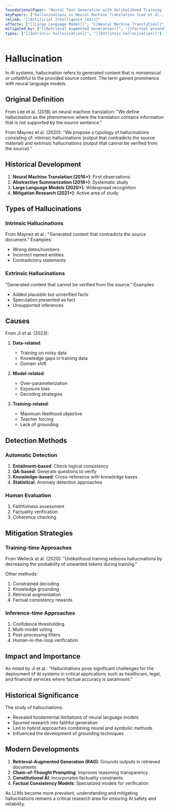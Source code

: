 ```yaml
---
foundationalPaper: "Neural Text Generation with Unlikelihood Training (Welleck et al., 2020)"
keyPapers: ["Hallucinations in Neural Machine Translation (Lee et al., 2018)", "On Faithfulness and Factuality in Abstractive Summarization (Maynez et al., 2020)", "Survey of Hallucination in Natural Language Generation (Ji et al., 2023)"]
reliéA: "[[Artificial Intelligence (AI)]]"
affecte: ["[[Large Language Model]]", "[[Neural Machine Translation]]", "[[Text Generation]]"]
mitigated_by: ["[[Retrieval Augmented Generation]]", "[[Factual grounding]]", "[[Unlikelihood training]]"]
types: ["[[Intrinsic hallucination]]", "[[Extrinsic hallucination]]"]
---
```


# Hallucination

In AI systems, hallucination refers to generated content that is nonsensical or unfaithful to the provided source content. The term gained prominence with neural language models.

## Original Definition

From Lee et al. (2018) on neural machine translation:
"We define hallucination as the phenomenon where the translation contains information that is not supported by the source sentence."

From Maynez et al. (2020):
"We propose a typology of hallucinations consisting of: intrinsic hallucinations (output that contradicts the source material) and extrinsic hallucinations (output that cannot be verified from the source)."

## Historical Development

1. **Neural Machine Translation (2016+)**: First observations
2. **Abstractive Summarization (2018+)**: Systematic study
3. **Large Language Models (2020+)**: Widespread recognition
4. **Mitigation Research (2021+)**: Active area of study

## Types of Hallucinations

### Intrinsic Hallucinations
From Maynez et al.:
"Generated content that contradicts the source document."
Examples:
- Wrong dates/numbers
- Incorrect named entities
- Contradictory statements

### Extrinsic Hallucinations
"Generated content that cannot be verified from the source."
Examples:
- Added plausible but unverified facts
- Speculation presented as fact
- Unsupported inferences

## Causes

From Ji et al. (2023):
1. **Data-related**:
   - Training on noisy data
   - Knowledge gaps in training data
   - Domain shift

2. **Model-related**:
   - Over-parameterization
   - Exposure bias
   - Decoding strategies

3. **Training-related**:
   - Maximum likelihood objective
   - Teacher forcing
   - Lack of grounding

## Detection Methods

### Automatic Detection
1. **Entailment-based**: Check logical consistency
2. **QA-based**: Generate questions to verify
3. **Knowledge-based**: Cross-reference with knowledge bases
4. **Statistical**: Anomaly detection approaches

### Human Evaluation
1. Faithfulness assessment
2. Factuality verification
3. Coherence checking

## Mitigation Strategies

### Training-time Approaches
From Welleck et al. (2020):
"Unlikelihood training reduces hallucinations by decreasing the probability of unwanted tokens during training."

Other methods:
1. Constrained decoding
2. Knowledge grounding
3. Retrieval augmentation
4. Factual consistency rewards

### Inference-time Approaches
1. Confidence thresholding
2. Multi-model voting
3. Post-processing filters
4. Human-in-the-loop verification

## Impact and Importance

As noted by Ji et al.:
"Hallucinations pose significant challenges for the deployment of AI systems in critical applications such as healthcare, legal, and financial services where factual accuracy is paramount."

## Historical Significance

The study of hallucinations:
- Revealed fundamental limitations of neural language models
- Spurred research into faithful generation
- Led to hybrid approaches combining neural and symbolic methods
- Influenced the development of grounding techniques

## Modern Developments

1. **Retrieval-Augmented Generation (RAG)**: Grounds outputs in retrieved documents
2. **Chain-of-Thought Prompting**: Improves reasoning transparency
3. **Constitutional AI**: Incorporates factuality constraints
4. **Factual Consistency Models**: Specialized models for verification

As LLMs become more prevalent, understanding and mitigating hallucinations remains a critical research area for ensuring AI safety and reliability.
